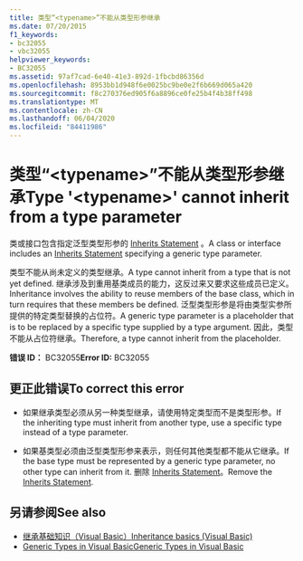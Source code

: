 ```yaml
---
title: 类型“<typename>”不能从类型形参继承
ms.date: 07/20/2015
f1_keywords:
- bc32055
- vbc32055
helpviewer_keywords:
- BC32055
ms.assetid: 97af7cad-6e40-41e3-892d-1fbcbd86356d
ms.openlocfilehash: 8953bb1d948f6e0025bc9be0e2f6b669d065a420
ms.sourcegitcommit: f8c270376ed905f6a8896ce0fe25b4f4b38ff498
ms.translationtype: MT
ms.contentlocale: zh-CN
ms.lasthandoff: 06/04/2020
ms.locfileid: "84411986"
---
```

# <a name="type-typename-cannot-inherit-from-a-type-parameter"></a><span data-ttu-id="df66d-102">类型“\<typename>”不能从类型形参继承</span><span class="sxs-lookup"><span data-stu-id="df66d-102">Type '\<typename>' cannot inherit from a type parameter</span></span>
<span data-ttu-id="df66d-103">类或接口包含指定泛型类型形参的 [Inherits Statement](../language-reference/statements/inherits-statement.md) 。</span><span class="sxs-lookup"><span data-stu-id="df66d-103">A class or interface includes an [Inherits Statement](../language-reference/statements/inherits-statement.md) specifying a generic type parameter.</span></span>  
  
 <span data-ttu-id="df66d-104">类型不能从尚未定义的类型继承。</span><span class="sxs-lookup"><span data-stu-id="df66d-104">A type cannot inherit from a type that is not yet defined.</span></span> <span data-ttu-id="df66d-105">继承涉及到重用基类成员的能力，这反过来又要求这些成员已定义。</span><span class="sxs-lookup"><span data-stu-id="df66d-105">Inheritance involves the ability to reuse members of the base class, which in turn requires that these members be defined.</span></span> <span data-ttu-id="df66d-106">泛型类型形参是将由类型实参所提供的特定类型替换的占位符。</span><span class="sxs-lookup"><span data-stu-id="df66d-106">A generic type parameter is a placeholder that is to be replaced by a specific type supplied by a type argument.</span></span> <span data-ttu-id="df66d-107">因此，类型不能从占位符继承。</span><span class="sxs-lookup"><span data-stu-id="df66d-107">Therefore, a type cannot inherit from the placeholder.</span></span>  
  
 <span data-ttu-id="df66d-108">**错误 ID：** BC32055</span><span class="sxs-lookup"><span data-stu-id="df66d-108">**Error ID:** BC32055</span></span>  
  
## <a name="to-correct-this-error"></a><span data-ttu-id="df66d-109">更正此错误</span><span class="sxs-lookup"><span data-stu-id="df66d-109">To correct this error</span></span>  
  
- <span data-ttu-id="df66d-110">如果继承类型必须从另一种类型继承，请使用特定类型而不是类型形参。</span><span class="sxs-lookup"><span data-stu-id="df66d-110">If the inheriting type must inherit from another type, use a specific type instead of a type parameter.</span></span>  
  
- <span data-ttu-id="df66d-111">如果基类型必须由泛型类型形参来表示，则任何其他类型都不能从它继承。</span><span class="sxs-lookup"><span data-stu-id="df66d-111">If the base type must be represented by a generic type parameter, no other type can inherit from it.</span></span> <span data-ttu-id="df66d-112">删除 [Inherits Statement](../language-reference/statements/inherits-statement.md)。</span><span class="sxs-lookup"><span data-stu-id="df66d-112">Remove the [Inherits Statement](../language-reference/statements/inherits-statement.md).</span></span>  
  
## <a name="see-also"></a><span data-ttu-id="df66d-113">另请参阅</span><span class="sxs-lookup"><span data-stu-id="df66d-113">See also</span></span>

- [<span data-ttu-id="df66d-114">继承基础知识（Visual Basic）</span><span class="sxs-lookup"><span data-stu-id="df66d-114">Inheritance basics (Visual Basic)</span></span>](../programming-guide/language-features/objects-and-classes/inheritance-basics.md)
- [<span data-ttu-id="df66d-115">Generic Types in Visual Basic</span><span class="sxs-lookup"><span data-stu-id="df66d-115">Generic Types in Visual Basic</span></span>](../programming-guide/language-features/data-types/generic-types.md)
